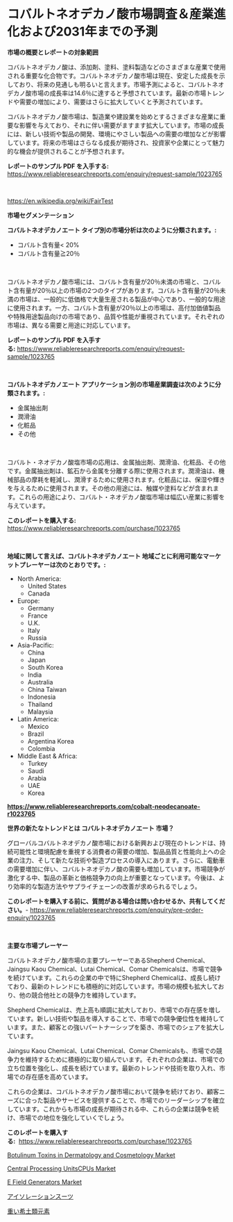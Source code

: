 <p><h1>コバルトネオデカノ酸市場調査＆産業進化および2031年までの予測</h1></p><p><strong>市場の概要とレポートの対象範囲</strong></p>
<p><p>コバルトネオデカノ酸は、添加剤、塗料、塗料製造などのさまざまな産業で使用される重要な化合物です。コバルトネオデカノ酸市場は現在、安定した成長を示しており、将来の見通しも明るいと言えます。市場予測によると、コバルトネオデカノ酸市場の成長率は14.6％に達すると予想されています。最新の市場トレンドや需要の増加により、需要はさらに拡大していくと予測されています。</p><p>コバルトネオデカノ酸市場は、製造業や建設業を始めとするさまざまな産業に重要な影響を与えており、それに伴い需要がますます拡大しています。市場の成長には、新しい技術や製品の開発、環境にやさしい製品への需要の増加などが影響しています。将来の市場はさらなる成長が期待され、投資家や企業にとって魅力的な機会が提供されることが予想されます。</p></p>
<p><strong>レポートのサンプル PDF を入手する:</strong> <a href="https://www.reliableresearchreports.com/enquiry/request-sample/1023765">https://www.reliableresearchreports.com/enquiry/request-sample/1023765</a></p>
<p>&nbsp;</p>
<p><a href="https://en.wikipedia.org/wiki/FairTest">https://en.wikipedia.org/wiki/FairTest</a></p>
<p><strong>市場セグメンテーション</strong></p>
<p><strong>コバルトネオデカノエート タイプ別の市場分析は次のように分類されます。:</strong></p>
<p><ul><li>コバルト含有量< 20%</li><li>コバルト含有量≧20％</li></ul></p>
<p>&nbsp;</p>
<p><p>コバルトネオデカノ酸市場には、コバルト含有量が20％未満の市場と、コバルト含有量が20％以上の市場の2つのタイプがあります。コバルト含有量が20％未満の市場は、一般的に低価格で大量生産される製品が中心であり、一般的な用途に使用されます。一方、コバルト含有量が20％以上の市場は、高付加価値製品や特殊用途製品向けの市場であり、品質や性能が重視されています。それぞれの市場は、異なる需要と用途に対応しています。</p></p>
<p><strong>レポートのサンプル PDF を入手する:</strong>&nbsp;<a href="https://www.reliableresearchreports.com/enquiry/request-sample/1023765">https://www.reliableresearchreports.com/enquiry/request-sample/1023765</a></p>
<p>&nbsp;</p>
<p><strong> コバルトネオデカノエート アプリケーション別の市場産業調査は次のように分類されます。:</strong></p>
<p><ul><li>金属抽出剤</li><li>潤滑油</li><li>化粧品</li><li>その他</li></ul></p>
<p>&nbsp;</p>
<p><p>コバルト・ネオデカノ酸塩市場の応用は、金属抽出剤、潤滑油、化粧品、その他です。金属抽出剤は、鉱石から金属を分離する際に使用されます。潤滑油は、機械部品の摩耗を軽減し、潤滑するために使用されます。化粧品には、保湿や輝きを与えるために使用されます。その他の用途には、触媒や塗料などが含まれます。これらの用途により、コバルト・ネオデカノ酸塩市場は幅広い産業に影響を与えています。</p></p>
<p><strong>このレポートを購入する:</strong>&nbsp; <a href="https://www.reliableresearchreports.com/purchase/1023765">https://www.reliableresearchreports.com/purchase/1023765</a></p>
<p>&nbsp;</p>
<p><strong>地域に関して言えば、コバルトネオデカノエート 地域ごとに利用可能なマーケットプレーヤーは次のとおりです。:</strong></p>
<p><ul>
    <li>
        North America:
        <ul>
            <li>United States</li>
            <li>Canada</li>
        </ul>
    </li>
    <li>
        Europe:
        <ul>
            <li>Germany</li>
            <li>France</li>
            <li>U.K.</li>
            <li>Italy</li>
            <li>Russia</li>
        </ul>
    </li>
    <li>
        Asia-Pacific:
        <ul>
            <li>China</li>
            <li>Japan</li>
            <li>South Korea</li>
            <li>India</li>
            <li>Australia</li>
            <li>China Taiwan</li>
            <li>Indonesia</li>
            <li>Thailand</li>
            <li>Malaysia</li>
        </ul>
    </li>
    <li>
        Latin America:
        <ul>
            <li>Mexico</li>
            <li>Brazil</li>
            <li>Argentina Korea</li>
            <li>Colombia</li>
        </ul>
    </li>
    <li>
        Middle East & Africa:
        <ul>
            <li>Turkey</li>
            <li>Saudi</li>
            <li>Arabia</li>
            <li>UAE</li>
            <li>Korea</li>
        </ul>
    </li>
    </ul></p>
<p><strong><a href="https://www.reliableresearchreports.com/cobalt-neodecanoate-r1023765">https://www.reliableresearchreports.com/cobalt-neodecanoate-r1023765</a></strong>&nbsp;</p>
<p><strong>世界の新たなトレンドとは コバルトネオデカノエート 市場？</strong></p>
<p><p>グローバルコバルトネオデカノ酸市場における新興および現在のトレンドは、持続可能性と環境配慮を重視する消費者の需要の増加、製品品質と性能向上への企業の注力、そして新たな技術や製造プロセスの導入にあります。さらに、電動車の需要増加に伴い、コバルトネオデカノ酸の需要も増加しています。市場競争が激化する中、製品の革新と価格競争力の向上が重要となっています。今後は、より効率的な製造方法やサプライチェーンの改善が求められるでしょう。</p></p>
<p><strong>このレポートを購入する前に、質問がある場合は問い合わせるか、共有してください。</strong>- <a href="https://www.reliableresearchreports.com/enquiry/pre-order-enquiry/1023765">https://www.reliableresearchreports.com/enquiry/pre-order-enquiry/1023765</a></p>
<p>&nbsp;</p>
<p><strong>主要な市場プレーヤー</strong></p>
<p><p>コバルトネオデカノ酸市場の主要プレーヤーであるShepherd Chemical、Jaingsu Kaou Chemical、Lutai Chemical、Comar Chemicalsは、市場で競争を続けています。これらの企業の中で特にShepherd Chemicalは、成長し続けており、最新のトレンドにも積極的に対応しています。市場の規模も拡大しており、他の競合他社との競争力を維持しています。</p><p>Shepherd Chemicalは、売上高も順調に拡大しており、市場での存在感を増しています。新しい技術や製品を導入することで、市場での競争優位性を維持しています。また、顧客との強いパートナーシップを築き、市場でのシェアを拡大しています。</p><p>Jaingsu Kaou Chemical、Lutai Chemical、Comar Chemicalsも、市場での競争力を維持するために積極的に取り組んでいます。それぞれの企業は、市場での立ち位置を強化し、成長を続けています。最新のトレンドや技術を取り入れ、市場での存在感を高めています。</p><p>これらの企業は、コバルトネオデカノ酸市場において競争を続けており、顧客ニーズに合った製品やサービスを提供することで、市場でのリーダーシップを確立しています。これからも市場の成長が期待される中、これらの企業は競争を続け、市場での地位を強化していくでしょう。</p></p>
<p><strong>このレポートを購入する:</strong>&nbsp;&nbsp;<a href="https://www.reliableresearchreports.com/purchase/1023765">https://www.reliableresearchreports.com/purchase/1023765</a></p>
<p><p><a href="https://issuu.com/reportprime-2/docs/botulinum-toxins-in-dermatology-and-cosmetology-ma">Botulinum Toxins in Dermatology and Cosmetology Market</a></p><p><a href="https://github.com/YashRP12/Market-Research-Report-List-5/blob/main/central-processing-unitscpus-market.md">Central Processing UnitsCPUs Market</a></p><p><a href="https://github.com/xvyfpyhu18/Market-Research-Report-List-1/blob/main/e-field-generators-market.md">E Field Generators Market</a></p><p><a href="https://github.com/mohamedbakry57/Market-Research-Report-List-5/blob/main/84814749136.md">アイソレーションスーツ</a></p><p><a href="https://github.com/zjkmgcs938405/Market-Research-Report-List-3/blob/main/11141189137.md">重い希土類元素</a></p></p>